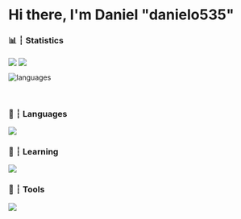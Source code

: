 # Hi there, I'm Daniel "danielo535"


###

### 📊 ┆ Statistics
<img align="center" src="https://github-readme-stats.vercel.app/api/?username=danielo535&show_icons=true&include_all_commits&theme=dracula" />
<img align="center" src="https://github-readme-streak-stats.herokuapp.com/?user=danielo535&theme=radical" />

![languages](https://github-readme-stats.vercel.app/api/top-langs/?username=danielo535&hide=scss&layout=compact&theme=tokyonight)<br />

<br />

### 🧠 ┆ Languages
<img align="center" src="https://skillicons.dev/icons?i=java,html,css,sass"/>

### 🧠 ┆ Learning
<img align="center" src="https://skillicons.dev/icons?i=angular,js,mysql"/>

### 🫠 ┆ Tools
<img align="center" src="https://skillicons.dev/icons?i=idea,vscode,github,discord"/>
